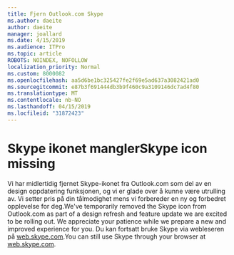 ```yaml
---
title: Fjern Outlook.com Skype
ms.author: daeite
author: daeite
manager: joallard
ms.date: 4/15/2019
ms.audience: ITPro
ms.topic: article
ROBOTS: NOINDEX, NOFOLLOW
localization_priority: Normal
ms.custom: 8000082
ms.openlocfilehash: aa5d6be1bc325427fe2f69e5ad637a3082421ad0
ms.sourcegitcommit: e87b3f691444db3b9f460c9a3109146dc7ad4f80
ms.translationtype: MT
ms.contentlocale: nb-NO
ms.lasthandoff: 04/15/2019
ms.locfileid: "31872423"
---
```

# <a name="skype-icon-missing"></a><span data-ttu-id="0e719-102">Skype ikonet mangler</span><span class="sxs-lookup"><span data-stu-id="0e719-102">Skype icon missing</span></span>

<span data-ttu-id="0e719-103">Vi har midlertidig fjernet Skype-ikonet fra Outlook.com som del av en design oppdatering funksjonen, og vi er glade over å kunne være utrulling av. Vi setter pris på din tålmodighet mens vi forbereder en ny og forbedret opplevelse for deg.</span><span class="sxs-lookup"><span data-stu-id="0e719-103">We've temporarily removed the Skype icon from Outlook.com as part of a design refresh and feature update we are excited to be rolling out. We appreciate your patience while we prepare a new and improved experience for you.</span></span>
<span data-ttu-id="0e719-104">Du kan fortsatt bruke Skype via webleseren på [web.skype.com](https://web.skype.com/).</span><span class="sxs-lookup"><span data-stu-id="0e719-104">You can still use Skype through your browser at [web.skype.com](https://web.skype.com/).</span></span>
